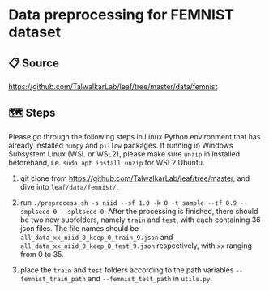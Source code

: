 # Data preprocessing for FEMNIST dataset

## 📋 Source
https://github.com/TalwalkarLab/leaf/tree/master/data/femnist

## 🗺 Steps

Please go through the following steps in Linux Python environment that has already installed `numpy` and `pillow` packages. If running in Windows Subsystem Linux (WSL or WSL2), please make sure `unzip` in installed beforehand, i.e. `sudo apt install unzip` for WSL2 Ubuntu.

1. git clone from https://github.com/TalwalkarLab/leaf/tree/master, and dive into `leaf/data/femnist/`.

2. run `./preprocess.sh -s niid --sf 1.0 -k 0 -t sample --tf 0.9 --smplseed 0 --spltseed 0`. After the processing is finished, there should be two new subfolders, namely `train` and `test`, with each containing 36 json files. The file names should be `all_data_xx_niid_0_keep_0_train_9.json` and `all_data_xx_niid_0_keep_0_test_9.json` respectively, with `xx` ranging from 0 to 35.

3. place the `train` and `test` folders according to the path variables `--femnist_train_path` and `--femnist_test_path` in `utils.py`.
